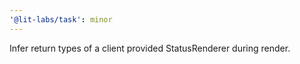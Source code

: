 ```yaml
---
'@lit-labs/task': minor
---
```


Infer return types of a client provided StatusRenderer during render.
